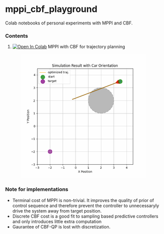 # mppi_cbf_playground
Colab notebooks of personal experiments with MPPI and CBF.

### Contents
1. [![Open In Colab](https://colab.research.google.com/assets/colab-badge.svg)](https://colab.research.google.com/github/shaoanlu/mppi_cbf_playground/blob/main/bicycle_mppi_cbf_shielding.ipynb) MPPI with CBF for trajectory planning
<p align="center">
  <img src="mppi_anim.gif" width=400>
</p>


### Note for implementations
- Terminal cost of MPPI is non-trivial. It improves the quality of prior of control sequence and therefore prevent the controller to unnecessaryly drive the system away from target position.
- Discrete CBF cost is a good fit to sampling based predictive controllers and only introduces little extra computation
- Gaurantee of CBF-QP is lost with discretization.
